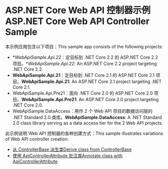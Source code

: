 # <a name="aspnet-core-web-api-controller-sample"></a><span data-ttu-id="37dcd-101">ASP.NET Core Web API 控制器示例</span><span class="sxs-lookup"><span data-stu-id="37dcd-101">ASP.NET Core Web API Controller Sample</span></span>

<span data-ttu-id="37dcd-102">本示例应用包含以下项目：</span><span class="sxs-lookup"><span data-stu-id="37dcd-102">This sample app consists of the following projects:</span></span>

- <span data-ttu-id="37dcd-103">\**WebApiSample.Api.22*：定目标到 .NET Core 2.2 的 ASP.NET Core 2.2 项目。</span><span class="sxs-lookup"><span data-stu-id="37dcd-103">\**WebApiSample.Api.22*: An ASP.NET Core 2.2 project targeting .NET Core 2.2.</span></span>
- <span data-ttu-id="37dcd-104">**WebApiSample.Api.21**：定目标到 .NET Core 2.1 的 ASP.NET Core 2.1 项目。</span><span class="sxs-lookup"><span data-stu-id="37dcd-104">**WebApiSample.Api.21**: An ASP.NET Core 2.1 project targeting .NET Core 2.1.</span></span>
- <span data-ttu-id="37dcd-105">WebApiSample.Api.Pre21：面向 .NET Core 2.0 的 ASP.NET Core 2.0 项目。</span><span class="sxs-lookup"><span data-stu-id="37dcd-105">**WebApiSample.Api.Pre21**: An ASP.NET Core 2.0 project targeting .NET Core 2.0.</span></span>
- <span data-ttu-id="37dcd-106">WebApiSample.DataAccess：用作 2 个 Web API 项目的数据访问层的 .NET Standard 2.0 类库。</span><span class="sxs-lookup"><span data-stu-id="37dcd-106">**WebApiSample.DataAccess**: A .NET Standard 2.0 class library serving as a data access tier for the 2 Web API projects.</span></span>

<span data-ttu-id="37dcd-107">此示例说明 Web API 控制器的各种创建方式：</span><span class="sxs-lookup"><span data-stu-id="37dcd-107">This sample illustrates variations of Web API controller creation:</span></span>

- [<span data-ttu-id="37dcd-108">从 ControllerBase 派生类</span><span class="sxs-lookup"><span data-stu-id="37dcd-108">Derive class from ControllerBase</span></span>](https://docs.microsoft.com/aspnet/core/web-api#derive-class-from-controllerbase)
- [<span data-ttu-id="37dcd-109">使用 ApiControllerAttribute 批注类</span><span class="sxs-lookup"><span data-stu-id="37dcd-109">Annotate class with ApiControllerAttribute</span></span>](https://docs.microsoft.com/aspnet/core/web-api#annotate-class-with-apicontrollerattribute)
